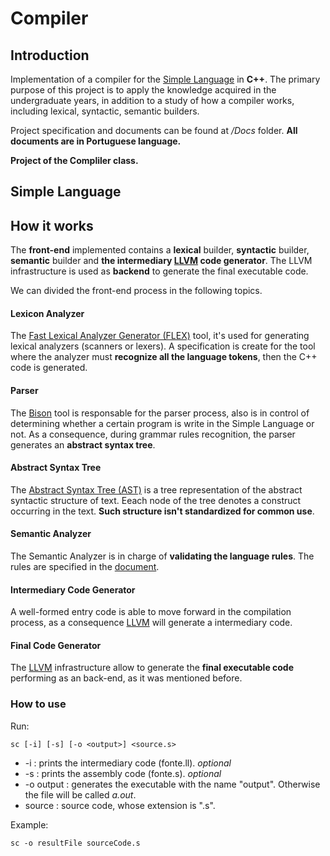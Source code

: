 # Compiler

## Introduction

Implementation of a compiler for the <a href="https://github.com/Dinista/Simple-Language-Compiler/blob/main/Docs/Simple_Language_Especification(Portuguese).pdf">Simple Language</a> in <b>C++</b>.
The primary purpose of this project is to apply the knowledge acquired in the undergraduate years, in addition to a study of how a compiler works, including lexical, syntactic, semantic builders.

Project specification and documents can be found at <i>/Docs</i> folder. 
<b>All documents are in Portuguese language.</b>

<b> Project of the Compliler class. </b>


## Simple Language



## How it works

The <b>front-end</b> implemented contains a <b>lexical</b> builder, <b>syntactic</b> builder, <b>semantic</b> builder and <b>the intermediary <a href= "https://llvm.org/docs/LangRef.html">LLVM</a> code generator</b>. The LLVM infrastructure is used as <b>backend</b> to generate the final executable code.

We can divided the front-end process in the following topics.

#### Lexicon Analyzer

The <a href= "https://www.geeksforgeeks.org/flex-fast-lexical-analyzer-generator"/>Fast Lexical Analyzer Generator (FLEX)</a> tool, it's used for generating lexical analyzers (scanners or lexers). A specification is create for the tool where the analyzer must <b>recognize all the language tokens</b>, then the C++ code is generated.

####  Parser

The <a href="https://www.gnu.org/software/bison/">Bison</a> tool is responsable for the parser process, also is in control of determining whether a
certain program is write in the Simple Language or not. As a consequence, during grammar rules recognition, the parser generates an <b>abstract syntax tree</b>.

####  Abstract Syntax Tree

The <a href="https://en.wikipedia.org/wiki/Abstract_syntax_tree"> Abstract Syntax Tree (AST)</a> is a tree representation of the abstract syntactic structure of text. Eeach node of the tree denotes a construct occurring in the text. <b>Such structure isn't standardized for common use</b>.

####  Semantic Analyzer

The Semantic Analyzer is in charge of <b>validating the language rules</b>. The rules are specified in the <a href="https://github.com/Dinista/Simple-Language-Compiler/blob/main/Docs/Simple_Language_Especification(Portuguese).pdf">document</a>.

#### Intermediary Code Generator

A well-formed entry code is able to move forward in the compilation process, as a consequence <a href= "https://llvm.org/docs/LangRef.html">LLVM</a> will generate a intermediary code.

#### Final Code Generator

The <a href= "https://llvm.org/docs/LangRef.html">LLVM</a> infrastructure allow to generate the <b>final executable code</b> performing as an back-end, 
as it was mentioned before.

### How to use

Run:

```console
sc [-i] [-s] [-o <output>] <source.s>
```
<ul>
  <li>-i : prints the intermediary code  (fonte.ll).  <em>optional</em></li>
  <li>-s : prints the assembly code (fonte.s).  <em>optional</em></li>
  <li>-o output : generates the executable with the name "output". Otherwise the file will be called <em>a.out</em>.</li>
  <li>source : source code, whose extension is ".s".</li>
</ul>

Example:
```console
sc -o resultFile sourceCode.s
```
